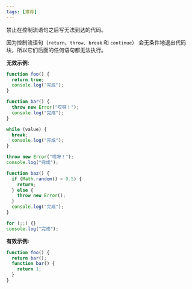 ```yaml
---
tags: [推荐]
---
```


禁止在控制流语句之后写无法到达的代码。

因为控制流语句（`return`、`throw`、`break` 和 `continue`）
会无条件地退出代码块，所以它们后面的任何语句都无法执行。

**无效示例:**

```typescript
function foo() {
  return true;
  console.log("完成");
}
```

```typescript
function bar() {
  throw new Error("哎呀！");
  console.log("完成");
}
```

```typescript
while (value) {
  break;
  console.log("完成");
}
```

```typescript
throw new Error("哎呀！");
console.log("完成");
```

```typescript
function baz() {
  if (Math.random() < 0.5) {
    return;
  } else {
    throw new Error();
  }
  console.log("完成");
}
```

```typescript
for (;;) {}
console.log("完成");
```

**有效示例:**

```typescript
function foo() {
  return bar();
  function bar() {
    return 1;
  }
}
```